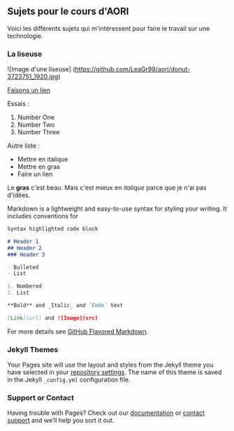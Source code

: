 ## Sujets pour le cours d'AORI

Voici les différents sujets qui m'intéressent pour faire le travail sur une technologie.

### La liseuse

![Image d'une liseuse] (https://github.com/LeaGr99/aori/donut-3723751_1920.jpg)

[Faisons un lien](http://ecosia.org) 

Essais : 
1. Number One
2. Number Two
3. Number Three

Autre liste : 
* Mettre en italique
* Mettre en gras
* Faire un lien

Le **gras** c'est beau. Mais c'est mieux en *italique* parce que je n'ai pas d'idées.

Markdown is a lightweight and easy-to-use syntax for styling your writing. It includes conventions for

```markdown
Syntax highlighted code block

# Header 1
## Header 2
### Header 3

- Bulleted
- List

1. Numbered
2. List

**Bold** and _Italic_ and `Code` text

[Link](url) and ![Image](src)
```

For more details see [GitHub Flavored Markdown](https://guides.github.com/features/mastering-markdown/).

### Jekyll Themes

Your Pages site will use the layout and styles from the Jekyll theme you have selected in your [repository settings](https://github.com/LeaGr99/aori/settings). The name of this theme is saved in the Jekyll `_config.yml` configuration file.

### Support or Contact

Having trouble with Pages? Check out our [documentation](https://help.github.com/categories/github-pages-basics/) or [contact support](https://github.com/contact) and we’ll help you sort it out.
